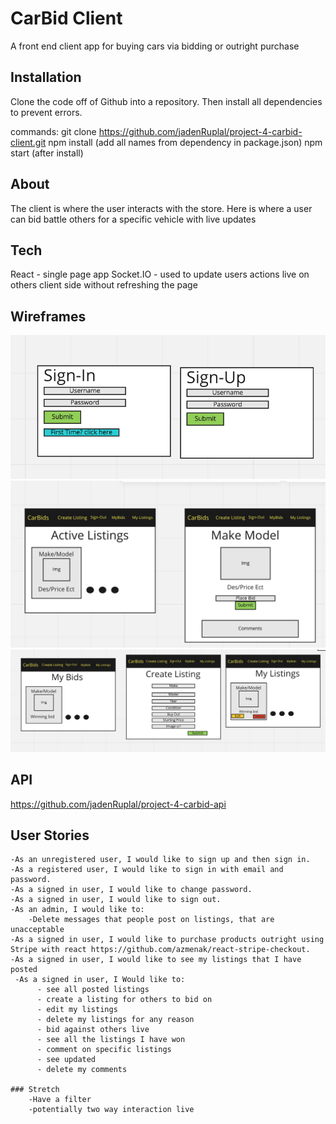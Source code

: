 # CarBid Client

A front end client app for buying cars via bidding or outright purchase

## Installation

Clone the code off of Github into a repository. Then install all dependencies to prevent errors.

commands:
git clone https://github.com/jadenRuplal/project-4-carbid-client.git
npm install (add all names from dependency in package.json)
npm start (after install)

## About

The client is where the user interacts with the store. Here is where a user can bid battle others for a specific vehicle with live updates

## Tech

React - single page app
Socket.IO - used to update users actions live on others client side without refreshing the page

## Wireframes

![WIREFRAME](src/resources/images/Wireframe1.png)
![WIREFRAME](src/resources/images/Wireframe2.png)
![WIREFRAME](src/resources/images/Wireframe3.png)

## API

https://github.com/jadenRuplal/project-4-carbid-api

## User Stories

    -As an unregistered user, I would like to sign up and then sign in.
    -As a registered user, I would like to sign in with email and password.
    -As a signed in user, I would like to change password.
    -As a signed in user, I would like to sign out.
    -As an admin, I would like to:
        -Delete messages that people post on listings, that are unacceptable
    -As a signed in user, I would like to purchase products outright using Stripe with react https://github.com/azmenak/react-stripe-checkout.
    -As a signed in user, I would like to see my listings that I have posted
     -As a signed in user, I Would like to:
          - see all posted listings
          - create a listing for others to bid on
          - edit my listings
          - delete my listings for any reason
          - bid against others live
          - see all the listings I have won
          - comment on specific listings
          - see updated
          - delete my comments

    ### Stretch
        -Have a filter
        -potentially two way interaction live
